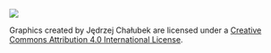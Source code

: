 <p><a href="https://assely.org" target="_blank"><img src="https://assely.org/app/themes/assely/public/images/assely-framework-logotype.svg"></a></p>

Graphics created by Jędrzej Chałubek are licensed under a [Creative Commons Attribution 4.0 International License](https://creativecommons.org/licenses/by/4.0/).